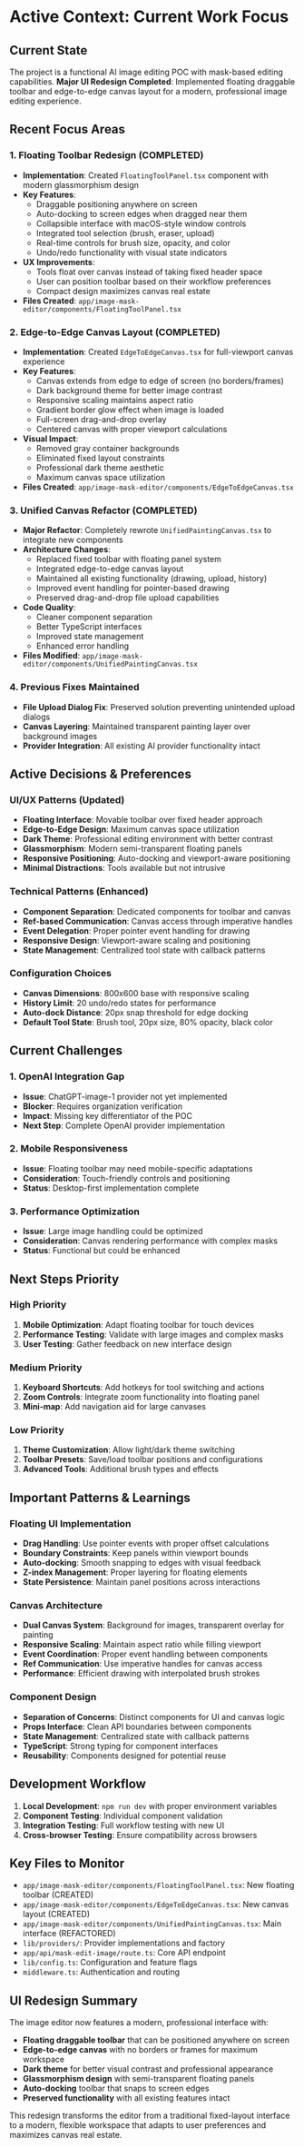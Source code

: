 # Active Context: Current Work Focus

## Current State
The project is a functional AI image editing POC with mask-based editing capabilities. **Major UI Redesign Completed**: Implemented floating draggable toolbar and edge-to-edge canvas layout for a modern, professional image editing experience.

## Recent Focus Areas

### 1. **Floating Toolbar Redesign (COMPLETED)**
- **Implementation**: Created `FloatingToolPanel.tsx` component with modern glassmorphism design
- **Key Features**:
  - Draggable positioning anywhere on screen
  - Auto-docking to screen edges when dragged near them
  - Collapsible interface with macOS-style window controls
  - Integrated tool selection (brush, eraser, upload)
  - Real-time controls for brush size, opacity, and color
  - Undo/redo functionality with visual state indicators
- **UX Improvements**: 
  - Tools float over canvas instead of taking fixed header space
  - User can position toolbar based on their workflow preferences
  - Compact design maximizes canvas real estate
- **Files Created**: `app/image-mask-editor/components/FloatingToolPanel.tsx`

### 2. **Edge-to-Edge Canvas Layout (COMPLETED)**
- **Implementation**: Created `EdgeToEdgeCanvas.tsx` for full-viewport canvas experience
- **Key Features**:
  - Canvas extends from edge to edge of screen (no borders/frames)
  - Dark background theme for better image contrast
  - Responsive scaling maintains aspect ratio
  - Gradient border glow effect when image is loaded
  - Full-screen drag-and-drop overlay
  - Centered canvas with proper viewport calculations
- **Visual Impact**:
  - Removed gray container backgrounds
  - Eliminated fixed layout constraints
  - Professional dark theme aesthetic
  - Maximum canvas space utilization
- **Files Created**: `app/image-mask-editor/components/EdgeToEdgeCanvas.tsx`

### 3. **Unified Canvas Refactor (COMPLETED)**
- **Major Refactor**: Completely rewrote `UnifiedPaintingCanvas.tsx` to integrate new components
- **Architecture Changes**:
  - Replaced fixed toolbar with floating panel system
  - Integrated edge-to-edge canvas layout
  - Maintained all existing functionality (drawing, upload, history)
  - Improved event handling for pointer-based drawing
  - Preserved drag-and-drop file upload capabilities
- **Code Quality**: 
  - Cleaner component separation
  - Better TypeScript interfaces
  - Improved state management
  - Enhanced error handling
- **Files Modified**: `app/image-mask-editor/components/UnifiedPaintingCanvas.tsx`

### 4. **Previous Fixes Maintained**
- **File Upload Dialog Fix**: Preserved solution preventing unintended upload dialogs
- **Canvas Layering**: Maintained transparent painting layer over background images
- **Provider Integration**: All existing AI provider functionality intact

## Active Decisions & Preferences

### UI/UX Patterns (Updated)
- **Floating Interface**: Movable toolbar over fixed header approach
- **Edge-to-Edge Design**: Maximum canvas space utilization
- **Dark Theme**: Professional editing environment with better contrast
- **Glassmorphism**: Modern semi-transparent floating panels
- **Responsive Positioning**: Auto-docking and viewport-aware positioning
- **Minimal Distractions**: Tools available but not intrusive

### Technical Patterns (Enhanced)
- **Component Separation**: Dedicated components for toolbar and canvas
- **Ref-based Communication**: Canvas access through imperative handles
- **Event Delegation**: Proper pointer event handling for drawing
- **Responsive Design**: Viewport-aware scaling and positioning
- **State Management**: Centralized tool state with callback patterns

### Configuration Choices
- **Canvas Dimensions**: 800x600 base with responsive scaling
- **History Limit**: 20 undo/redo states for performance
- **Auto-dock Distance**: 20px snap threshold for edge docking
- **Default Tool State**: Brush tool, 20px size, 80% opacity, black color

## Current Challenges

### 1. **OpenAI Integration Gap**
- **Issue**: ChatGPT-image-1 provider not yet implemented
- **Blocker**: Requires organization verification
- **Impact**: Missing key differentiator of the POC
- **Next Step**: Complete OpenAI provider implementation

### 2. **Mobile Responsiveness**
- **Issue**: Floating toolbar may need mobile-specific adaptations
- **Consideration**: Touch-friendly controls and positioning
- **Status**: Desktop-first implementation complete

### 3. **Performance Optimization**
- **Issue**: Large image handling could be optimized
- **Consideration**: Canvas rendering performance with complex masks
- **Status**: Functional but could be enhanced

## Next Steps Priority

### High Priority
1. **Mobile Optimization**: Adapt floating toolbar for touch devices
2. **Performance Testing**: Validate with large images and complex masks
3. **User Testing**: Gather feedback on new interface design

### Medium Priority
1. **Keyboard Shortcuts**: Add hotkeys for tool switching and actions
2. **Zoom Controls**: Integrate zoom functionality into floating panel
3. **Mini-map**: Add navigation aid for large canvases

### Low Priority
1. **Theme Customization**: Allow light/dark theme switching
2. **Toolbar Presets**: Save/load toolbar positions and configurations
3. **Advanced Tools**: Additional brush types and effects

## Important Patterns & Learnings

### Floating UI Implementation
- **Drag Handling**: Use pointer events with proper offset calculations
- **Boundary Constraints**: Keep panels within viewport bounds
- **Auto-docking**: Smooth snapping to edges with visual feedback
- **Z-index Management**: Proper layering for floating elements
- **State Persistence**: Maintain panel positions across interactions

### Canvas Architecture
- **Dual Canvas System**: Background for images, transparent overlay for painting
- **Responsive Scaling**: Maintain aspect ratio while filling viewport
- **Event Coordination**: Proper event handling between components
- **Ref Communication**: Use imperative handles for canvas access
- **Performance**: Efficient drawing with interpolated brush strokes

### Component Design
- **Separation of Concerns**: Distinct components for UI and canvas logic
- **Props Interface**: Clean API boundaries between components
- **State Management**: Centralized state with callback patterns
- **TypeScript**: Strong typing for component interfaces
- **Reusability**: Components designed for potential reuse

## Development Workflow
1. **Local Development**: `npm run dev` with proper environment variables
2. **Component Testing**: Individual component validation
3. **Integration Testing**: Full workflow testing with new UI
4. **Cross-browser Testing**: Ensure compatibility across browsers

## Key Files to Monitor
- `app/image-mask-editor/components/FloatingToolPanel.tsx`: New floating toolbar (CREATED)
- `app/image-mask-editor/components/EdgeToEdgeCanvas.tsx`: New canvas layout (CREATED)
- `app/image-mask-editor/components/UnifiedPaintingCanvas.tsx`: Main interface (REFACTORED)
- `lib/providers/`: Provider implementations and factory
- `app/api/mask-edit-image/route.ts`: Core API endpoint
- `lib/config.ts`: Configuration and feature flags
- `middleware.ts`: Authentication and routing

## UI Redesign Summary
The image editor now features a modern, professional interface with:
- **Floating draggable toolbar** that can be positioned anywhere on screen
- **Edge-to-edge canvas** with no borders or frames for maximum workspace
- **Dark theme** for better visual contrast and professional appearance
- **Glassmorphism design** with semi-transparent floating panels
- **Auto-docking** toolbar that snaps to screen edges
- **Preserved functionality** with all existing features intact

This redesign transforms the editor from a traditional fixed-layout interface to a modern, flexible workspace that adapts to user preferences and maximizes canvas real estate.
